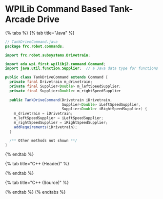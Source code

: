 # WPILib Command Based Tank-Arcade Drive



{% tabs %}
{% tab title="Java" %}
```java
// TankDriveCommand.java
package frc.robot.commands;

import frc.robot.subsystems.Drivetrain;

import edu.wpi.first.wpilibj2.command.Command;
import java.util.function.Supplier;  // a Java data type for functions

public class TankDriveCommand extends Command {
  private final Drivetrain m_drivetrain;
  private final Supplier<Double> m_leftSpeedSupplier;
  private final Supplier<Double> m_rightSpeedSupplier
  
  public TankDriveCommand(Drivetrain iDrivetrain, 
                          Supplier<Double> iLeftSpeedSupplier,
                          Supplier<Double> iRightSpeedSupplier) {
    m_drivetrain = iDrivetrain;
    m_leftSpeedSupplier = iLeftSpeedSupplier;
    m_rightSpeedSupplier = iRightSpeedSupplier;
    addRequirements(iDrivetrain);
  }

  /** Other methods not shown **/
}
```
{% endtab %}

{% tab title="C++ (Header)" %}

{% endtab %}

{% tab title="C++ (Source)" %}

{% endtab %}
{% endtabs %}
